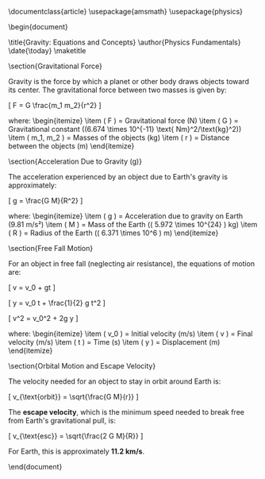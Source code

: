 
\documentclass{article}
\usepackage{amsmath}
\usepackage{physics}

\begin{document}

\title{Gravity: Equations and Concepts}
\author{Physics Fundamentals}
\date{\today}
\maketitle

\section{Gravitational Force}

Gravity is the force by which a planet or other body draws objects toward its center. The gravitational force between two masses is given by:

\[
F = G \frac{m_1 m_2}{r^2}
\]

where:
\begin{itemize}
    \item \( F \) = Gravitational force (N)
    \item \( G \) = Gravitational constant (\(6.674 \times 10^{-11} \text{ Nm}^2/\text{kg}^2\))
    \item \( m_1, m_2 \) = Masses of the objects (kg)
    \item \( r \) = Distance between the objects (m)
\end{itemize}

\section{Acceleration Due to Gravity (g)}

The acceleration experienced by an object due to Earth's gravity is approximately:

\[
g = \frac{G M}{R^2}
\]

where:
\begin{itemize}
    \item \( g \) = Acceleration due to gravity on Earth (9.81 m/s²)
    \item \( M \) = Mass of the Earth (\( 5.972 \times 10^{24} \) kg)
    \item \( R \) = Radius of the Earth (\( 6.371 \times 10^6 \) m)
\end{itemize}

\section{Free Fall Motion}

For an object in free fall (neglecting air resistance), the equations of motion are:

\[
v = v_0 + gt
\]

\[
y = v_0 t + \frac{1}{2} g t^2
\]

\[
v^2 = v_0^2 + 2g y
\]

where:
\begin{itemize}
    \item \( v_0 \) = Initial velocity (m/s)
    \item \( v \) = Final velocity (m/s)
    \item \( t \) = Time (s)
    \item \( y \) = Displacement (m)
\end{itemize}

\section{Orbital Motion and Escape Velocity}

The velocity needed for an object to stay in orbit around Earth is:

\[
v_{\text{orbit}} = \sqrt{\frac{G M}{r}}
\]

The **escape velocity**, which is the minimum speed needed to break free from Earth's gravitational pull, is:

\[
v_{\text{esc}} = \sqrt{\frac{2 G M}{R}}
\]

For Earth, this is approximately **11.2 km/s**.

\end{document}
